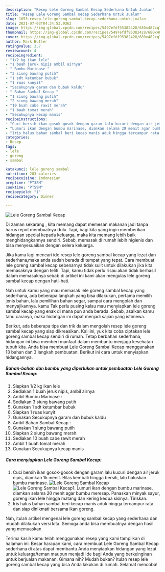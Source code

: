 ```yaml
---
description: "Resep Lele Goreng Sambal Kecap Sederhana Untuk Jualan"
title: "Resep Lele Goreng Sambal Kecap Sederhana Untuk Jualan"
slug: 1053-resep-lele-goreng-sambal-kecap-sederhana-untuk-jualan
date: 2021-07-03T04:34:53.936Z
image: https://img-global.cpcdn.com/recipes/5497efdf95382428/680x482cq70/lele-goreng-sambal-kecap-foto-resep-utama.jpg
thumbnail: https://img-global.cpcdn.com/recipes/5497efdf95382428/680x482cq70/lele-goreng-sambal-kecap-foto-resep-utama.jpg
cover: https://img-global.cpcdn.com/recipes/5497efdf95382428/680x482cq70/lele-goreng-sambal-kecap-foto-resep-utama.jpg
author: Mark Butler
ratingvalue: 3.7
reviewcount: 4
recipeingredient:
- "1/2 kg ikan lele"
- "1 buah jeruk nipis ambil airnya"
- " Bumbu Marinase "
- "3 siung bawang putih"
- "1 sdt ketumbar bubuk"
- "1 ruas kunyit"
- "Secukupnya garam dan bubuk kaldu"
- " Bahan Sambal Kecap "
- "1 siung bawang putih"
- "2 siung bawang merah"
- "10 buah cabe rawit merah"
- "1 buah tomat merah"
- "Secukupnya kecap manis"
recipeinstructions:
- "Cuci bersih ikan gosok-gosok dengan garam lalu kucuri dengan air jeruk nipis, diamkan 15 menit. Bilas kembali hingga bersih, lalu haluskan bumbu marinase."
- "Lumuri ikan dengan bumbu marinase, diamkan selama 20 menit agar bumbu meresap. Panaskan minyak sayur, goreng ikan lele hingga matang dan kering kedua sisinya. Tiriskan."
- "Iris halus bahan sambal beri kecap manis aduk hingga tercampur rata dan siap dinikmati bersama ikan goreng."
categories:
- Resep
tags:
- lele
- goreng
- sambal

katakunci: lele goreng sambal 
nutrition: 283 calories
recipecuisine: Indonesian
preptime: "PT38M"
cooktime: "PT59M"
recipeyield: "1"
recipecategory: Dinner

---
```



![Lele Goreng Sambal Kecap](https://img-global.cpcdn.com/recipes/5497efdf95382428/680x482cq70/lele-goreng-sambal-kecap-foto-resep-utama.jpg)

Di zaman  sekarang , kita memang dapat memesan makanan jadi tanpa harus repot membuatnya dulu. Tapi, bagi kita yang ingin memberikan hidangan special kepada keluarga, maka kita memang lebih baik menghidangkannya sendiri. Sebab, memasak di rumah lebih higienis dan bisa menyesuaikan dengan selera keluarga.

Jika kamu lagi mencari ide resep lele goreng sambal kecap yang lezat dan sederhana,maka anda sudah berada di tempat yang tepat. Cara membuat lele goreng sambal kecap  sebenarnya tidak sulit untuk dilakukan jika kita memasaknya dengan teliti. Tapi, kamu tidak perlu risau akan tidak berhasil dalam memasaknya 
sebab di artikel ini kami akan mengulas lele goreng sambal kecap dengan hati-hati.  



Nah untuk kamu yang mau memasak lele goreng sambal kecap yang sederhana, ada beberapa langkah yang bisa dilakukan, pertama memilih jenis bahan, lalu pemilihan bahan segar, sampai cara mengolah dan menyajikannya. kamu Tak perlu pusing kalau mau menyiapkan lele goreng sambal kecap yang enak di mana pun anda berada. Sebab, asalkan kamu  tahu caranya, maka hidangan ini dapat menjadi sajian yang istimewa.

Berikut, ada beberapa tips dan trik dalam mengolah resep lele goreng sambal kecap yang siap dikreasikan. Kali ini, yuk kita coba ciptakan lele goreng sambal kecap sendiri di rumah. Tetap berbahan sederhana, hidangan ini bisa memberi manfaat dalam membantu menjaga kesehatan tubuh kita. Anda bisa membuat Lele Goreng Sambal Kecap menggunakan 13 bahan dan 3 langkah pembuatan. Berikut ini cara untuk menyiapkan hidangannya.

<!--inarticleads1-->

##### Bahan-bahan dan bumbu yang diperlukan untuk pembuatan Lele Goreng Sambal Kecap:

1. Siapkan 1/2 kg ikan lele
1. Sediakan 1 buah jeruk nipis, ambil airnya
1. Ambil  Bumbu Marinase :
1. Sediakan 3 siung bawang putih
1. Gunakan 1 sdt ketumbar bubuk
1. Siapkan 1 ruas kunyit
1. Gunakan Secukupnya garam dan bubuk kaldu
1. Ambil  Bahan Sambal Kecap :
1. Gunakan 1 siung bawang putih
1. Siapkan 2 siung bawang merah
1. Sediakan 10 buah cabe rawit merah
1. Ambil 1 buah tomat merah
1. Gunakan Secukupnya kecap manis




<!--inarticleads2-->

##### Cara menyiapkan Lele Goreng Sambal Kecap:

1. Cuci bersih ikan gosok-gosok dengan garam lalu kucuri dengan air jeruk nipis, diamkan 15 menit. Bilas kembali hingga bersih, lalu haluskan bumbu marinase.
<img src="https://img-global.cpcdn.com/steps/76ec6369f5182c81/160x128cq70/lele-goreng-sambal-kecap-langkah-memasak-1-foto.jpg" alt="Lele Goreng Sambal Kecap"><img src="https://img-global.cpcdn.com/steps/e0d37141f5252f54/160x128cq70/lele-goreng-sambal-kecap-langkah-memasak-1-foto.jpg" alt="Lele Goreng Sambal Kecap">1. Lumuri ikan dengan bumbu marinase, diamkan selama 20 menit agar bumbu meresap. Panaskan minyak sayur, goreng ikan lele hingga matang dan kering kedua sisinya. Tiriskan.
1. Iris halus bahan sambal beri kecap manis aduk hingga tercampur rata dan siap dinikmati bersama ikan goreng.




Nah, itulah artikel mengenai  lele goreng sambal kecap  yang sederhana dan mudah dilakukan versi kita. Semoga anda bisa membuatnya dengan hasil yang memuaskan. 

Terima kasih kamu telah menggunakan resep yang kami tampilkan di halaman ini. Besar harapan kami, cara membuat  Lele Goreng Sambal Kecap sederhana di atas dapat membantu Anda menyiapkan hidangan yang lezat untuk keluarga/teman maupun menjadi ide bagi Anda yang berkeinginan untuk berjualan makanan. Gimana nih? Mudah bukan? Itulah resep lele goreng sambal kecap yang bisa Anda lakukan di rumah. Selamat mencoba!

